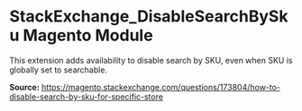 StackExchange_DisableSearchBySku Magento Module
===

This extension adds availability to disable search by SKU, even when SKU is globally set to searchable.

**Source:** https://magento.stackexchange.com/questions/173804/how-to-disable-search-by-sku-for-specific-store